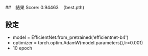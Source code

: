 ##　結果
Score: 0.94463　（best.pth)

## 設定
  - model = EfficientNet.from_pretrained('efficientnet-b4')
  - optimizer = torch.optim.AdamW(model.parameters(),lr=0.001)
  - 10 epoch
